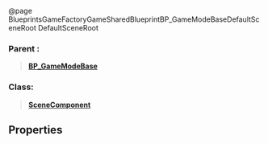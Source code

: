 @page BlueprintsGameFactoryGameSharedBlueprintBP_GameModeBaseDefaultSceneRoot DefaultSceneRoot
### Parent :
<b><a href="_blueprints_game_factory_game-shared_blueprint_b_p__game_mode_base.html"><blockquote>BP_GameModeBase</blockquote></a></b>
### Class:
<b><a href="_class_script_scene_component.html"><blockquote>SceneComponent</blockquote></a></b>
## Properties

